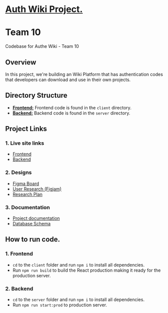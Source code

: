 # [Auth Wiki Project.](https://team-10-auth-wiki.herokuapp.com/)
# Team 10
Codebase for Authe Wiki - Team 10
<br>

## Overview
In this project, we're building an Wiki Platform that has authentication codes that developers can download and use in their own projects. 

## Directory Structure
- **[Frontend:](https://github.com/zuri-training/auth_wiki_team_10/tree/dev/client)** Frontend code is found in the `client` directory.
- **[Backend:](https://github.com/zuri-training/auth_wiki_team_10/tree/dev/server)** Backend code is found in the `server` directory.

## Project Links
### 1. Live site links
- [Frontend](https://team-10-auth-wiki.herokuapp.com/)
- [Backend](https://auth-wiki-team10.herokuapp.com/)
### 2. Designs
- [Figma Board](https://www.figma.com/file/rim5Uin1lkaLl0JD5rhcf5/Zuri-Project-File)
- [User Research (Figjam)](https://www.figma.com/file/S2PHA3zmeX0YrjdURVvc1T/User-Flow-and-Persona?node-id=0%3A1) 
- [Research Plan](https://docs.google.com/document/u/0/d/1YRUBBkxGBJi_lNgeBntg_zOmapn0gqi5e-P8YZ8k3ak/mobilebasic)
### 3. Documentation
- [Project documentation](https://docs.google.com/document/d/1vswXvU9SjDjTG-34QuhMQ_pX05lj7TdO/edit#heading=h.svoqst64okpq)
- [Database Schema](https://docs.google.com/spreadsheets/d/1Tn5aYu6MFRDppOPCk2VuhTilhq3aTgEXK4bIwFi9drk/edit#gid=0)

## How to run code.
### 1. Frontend
- `cd` to the `client` folder and run `npm i` to install all dependencies.
- Run `npm run build` to build the React production making it ready for the production server.

### 2. Backend
- `cd` to the `server` folder and run `npm i` to install all dependencies.
- Run `npm run start:prod` to production server.
